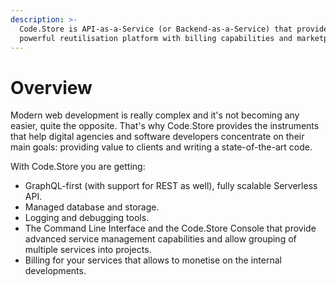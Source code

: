 ```yaml
---
description: >-
  Code.Store is API-as-a-Service (or Backend-as-a-Service) that provides a
  powerful reutilisation platform with billing capabilities and marketplace.
---
```


# Overview

Modern web development is really complex and it's not becoming any easier, quite the opposite. That's why Code.Store provides the instruments that help digital agencies and software developers concentrate on their main goals: providing value to clients and writing a state-of-the-art code.

With Code.Store you are getting:

* GraphQL-first \(with support for REST as well\), fully scalable Serverless API.
* Managed database and storage.
* Logging and debugging tools.
* The Command Line Interface and the Code.Store Console that provide advanced service management capabilities and allow grouping of multiple services into projects.
* Billing for your services that allows to monetise on the internal developments.



